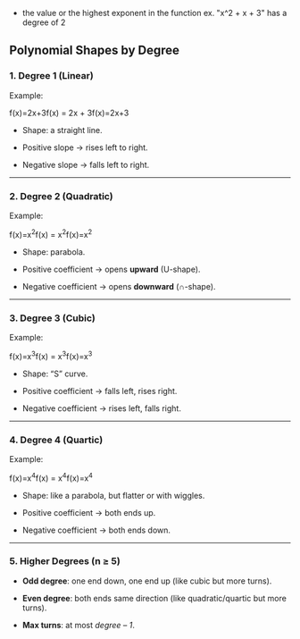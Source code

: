 - the value or the highest exponent in the function
	ex. "x^2 + x + 3" has a degree of 2
## Polynomial Shapes by Degree

### 1. Degree 1 (Linear)

Example:

f(x)=2x+3f(x) = 2x + 3f(x)=2x+3

- Shape: a straight line.
    
- Positive slope → rises left to right.
    
- Negative slope → falls left to right.
    

---

### 2. Degree 2 (Quadratic)

Example:

f(x)=x<sup>2</sup>f(x) = x<sup>2</sup>f(x)=x<sup>2</sup>

- Shape: parabola.
    
- Positive coefficient → opens **upward** (U-shape).
    
- Negative coefficient → opens **downward** (∩-shape).
    

---

### 3. Degree 3 (Cubic)

Example:

f(x)=x<sup>3</sup>f(x) = x<sup>3</sup>f(x)=x<sup>3</sup>

- Shape: “S” curve.
    
- Positive coefficient → falls left, rises right.
    
- Negative coefficient → rises left, falls right.
    

---

### 4. Degree 4 (Quartic)

Example:

f(x)=x<sup>4</sup>f(x) = x<sup>4</sup>f(x)=x<sup>4</sup>

- Shape: like a parabola, but flatter or with wiggles.
    
- Positive coefficient → both ends up.
    
- Negative coefficient → both ends down.
    

---

### 5. Higher Degrees (n ≥ 5)

- **Odd degree**: one end down, one end up (like cubic but more turns).
    
- **Even degree**: both ends same direction (like quadratic/quartic but more turns).
    
- **Max turns**: at most _degree – 1_.